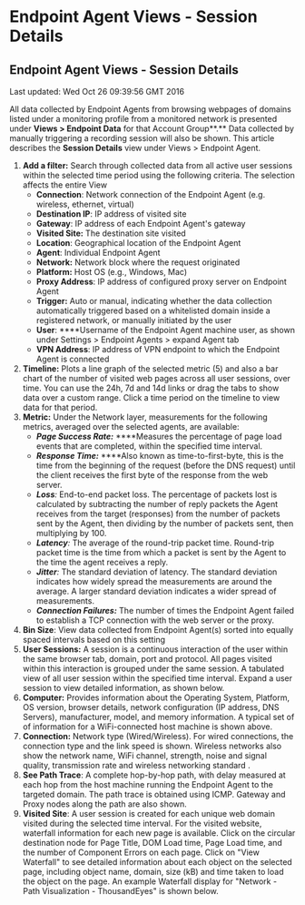 # Endpoint Agent Views - Session Details

## Endpoint Agent Views - Session Details

Last updated: Wed Oct 26 09:39:56 GMT 2016

All data collected by Endpoint Agents from browsing webpages of domains listed under a monitoring profile from a monitored network is presented under **Views &gt; Endpoint Data** for that Account Group**.** Data collected by manually triggering a recording session will also be shown. This article describes the **Session Details** view under Views &gt; Endpoint Agent.

1. **Add a filter:** Search through collected data from all active user sessions within the selected time period using the following criteria. The selection affects the entire View
   * **Connection**: Network connection of the Endpoint Agent \(e.g. wireless, ethernet, virtual\)
   * **Destination IP**: IP address of visited site
   * **Gateway**: IP address of each Endpoint Agent's gateway
   * **Visited Site:** The destination site visited
   * **Location**: Geographical location of the Endpoint Agent
   * **Agent**: Individual Endpoint Agent
   * **Network:** Network block where the request originated
   * **Platform:** Host OS \(e.g., Windows, Mac\)
   * **Proxy Address**: IP address of configured proxy server on Endpoint Agent
   * **Trigger:** Auto or manual, indicating whether the data collection automatically triggered based on a whitelisted domain inside a registered network, or manually initiated by the user
   * **User**: ****Username of the Endpoint Agent machine user, as shown under Settings &gt; Endpoint Agents &gt; expand Agent tab
   * **VPN Address**: IP address of VPN endpoint to which the Endpoint Agent is connected 
2. **Timeline:** Plots a line graph of the selected metric \(5\) and also a bar chart of the number of visited web pages across all user sessions, over time. You can use the 24h, 7d and 14d links or drag the tabs to show data over a custom range. Click a time period on the timeline to view data for that period.
3. **Metric:** Under the Network layer, measurements for the following metrics, averaged over the selected agents, are available:
   * _**Page Success Rate:**_ ****Measures the percentage of page load events that are completed, within the specified time interval.
   * _**Response Time:**_ ****Also known as time-to-first-byte, this is the time from the beginning of the request \(before the DNS request\) until the client receives the first byte of the response from the web server.
   * _**Loss**:_ End-to-end packet loss. The percentage of packets lost is calculated by subtracting the number of reply packets the Agent receives from the target \(responses\) from the number of packets sent by the Agent, then dividing by the number of packets sent, then multiplying by 100.
   * _**Latency**:_ The average of the round-trip packet time. Round-trip packet time is the time from which a packet is sent by the Agent to the time the agent receives a reply.
   * _**Jitter**:_ The standard deviation of latency. The standard deviation indicates how widely spread the measurements are around the average.  A larger standard deviation indicates a wider spread of measurements.
   * _**Connection Failures:**_ The number of times the Endpoint Agent failed to establish a TCP connection with the web server or the proxy.
4. **Bin Size**: View data collected from Endpoint Agent\(s\) sorted into equally spaced intervals based on this setting
5. **User Sessions:** A session is a continuous interaction of the user within the same browser tab, domain, port and protocol. All pages visited within this interaction is grouped under the same session. A tabulated view of all user session within the specified time interval. Expand a user session to view detailed information, as shown below.
6. **Computer:** Provides information about the Operating System, Platform, OS version, browser details, network configuration \(IP address, DNS Servers\), manufacturer, model, and memory information. A typical set of of information for a WiFi-connected host machine is shown above.
7. **Connection:** Network type \(Wired/Wireless\). For wired connections, the connection type and the link speed is shown.  Wireless networks also show the network name, WiFi channel, strength, noise and signal quality, transmission rate and wireless networking standard .
8. **See Path Trace**: A complete hop-by-hop path, with delay measured at each hop from the host machine running the Endpoint Agent to the targeted domain. The path trace is obtained using ICMP. Gateway and Proxy nodes along the path are also shown. 
9. **Visited Site**: A user session is created for each unique web domain visited during the selected time interval. For the visited website, waterfall information for each new page is available. Click on the circular destination node for Page Title, DOM Load time, Page Load time, and the number of Component Errors on each page. Click on "View Waterfall" to see detailed information about each object on the selected page, including object name, domain, size \(kB\) and time taken to load the object on the page. An example Waterfall display for "Network - Path Visualization - ThousandEyes" is shown below.

